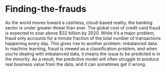 # Finding-the-frauds
As the world moves toward a cashless, cloud-based reality, the banking sector is under greater threat than ever. The global cost of credit card fraud is expected to soar above $32 billion by 2020. While it’s a major problem, fraud only accounts for a minute fraction of the total number of transactions happening every day. This gives rise to another problem: imbalanced data.  In machine learning, fraud is viewed as a classification problem, and when you’re dealing with imbalanced data, it means the issue to be predicted is in the minority. As a result, the predictive model will often struggle to produce real business value from the data, and it can sometimes get it wrong.
